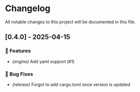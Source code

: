# Changelog

All notable changes to this project will be documented in this file.

## [0.4.0] - 2025-04-15

### 🚀 Features

- *(engine)* Add yaml support (#1)

### 🐛 Bug Fixes

- *(release)* Forgot to add cargo.toml once version is updated

<!-- generated by git-cliff -->
